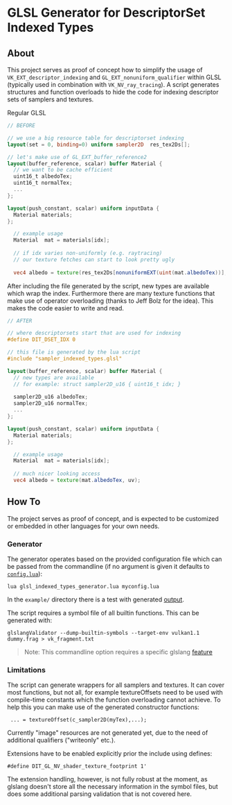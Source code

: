 # GLSL Generator for DescriptorSet Indexed Types

## About
This project serves as proof of concept how to simplify the usage of `VK_EXT_descriptor_indexing` and `GL_EXT_nonuniform_qualifier` within GLSL (typically used in combination with `VK_NV_ray_tracing`).
A script generates structures and function overloads to hide the code for indexing descriptor sets of samplers and textures.

Regular GLSL

``` glsl
// BEFORE

// we use a big resource table for descriptorset indexing
layout(set = 0, binding=0) uniform sampler2D  res_tex2Ds[];

// let's make use of GL_EXT_buffer_reference2
layout(buffer_reference, scalar) buffer Material {
  // we want to be cache efficient 
  uint16_t albedoTex;
  uint16_t normalTex;
  ...
};

layout(push_constant, scalar) uniform inputData {
  Material materials;
};

  // example usage
  Material  mat = materials[idx];
  
  // if idx varies non-uniformly (e.g. raytracing)
  // our texture fetches can start to look pretty ugly
  
  vec4 albedo = texture(res_tex2Ds[nonuniformEXT(uint(mat.albedoTex))], uv);

```

After including the file generated by the script, new types are available which wrap the index.
Furthermore there are many texture functions that make use of operator overloading (thanks to Jeff Bolz for the idea).
This makes the code easier to write and read.


``` glsl
// AFTER

// where descriptorsets start that are used for indexing
#define DIT_DSET_IDX 0

// this file is generated by the lua script
#include "sampler_indexed_types.glsl"

layout(buffer_reference, scalar) buffer Material {
  // new types are available
  // for example: struct sampler2D_u16 { uint16_t idx; }
  
  sampler2D_u16 albedoTex;
  sampler2D_u16 normalTex;
  ...
};

layout(push_constant, scalar) uniform inputData {
  Material materials;
};

  // example usage
  Material  mat = materials[idx];
  
  // much nicer looking access
  vec4 albedo = texture(mat.albedoTex, uv);

```

## How To
The project serves as proof of concept, and is expected to be customized
or embedded in other languages for your own needs.

### Generator
The generator operates based on the provided configuration file
which can be passed from the commandline (if no argument is given it defaults to [`config.lua`](config.lua)):

 `lua glsl_indexed_types_generator.lua myconfig.lua`

In the `example/` directory there is a test with generated [output](example/sampler_indexed_types.glsl).

The script requires a symbol file of all builtin functions. This can be
generated with:

 `glslangValidator --dump-builtin-symbols --target-env vulkan1.1 dummy.frag > vk_fragment.txt` 

> Note: This commandline option requires a specific glslang [feature](https://github.com/KhronosGroup/glslang/commit/805b09f9220300ff94f9e710921b3dc51173a4d4)



### Limitations

The script can generate wrappers for all samplers and textures. It can
cover most functions, but not all, for example textureOffsets need to be used
with compile-time constants which the function overloading cannot achieve.
To help this you can make use of the generated constructor functions:

` ... = textureOffset(c_sampler2D(myTex),...);`

Currently "image" resources are not generated yet, due to the
need of additional qualifiers ("writeonly" etc.).

Extensions have to be enabled explicitly prior the include using defines:

`#define DIT_GL_NV_shader_texture_footprint 1'`

The extension handling, however, is not fully robust at the moment, as
glslang doesn't store all the necessary information in the symbol files, 
but does some additional parsing validation that is not covered here.
